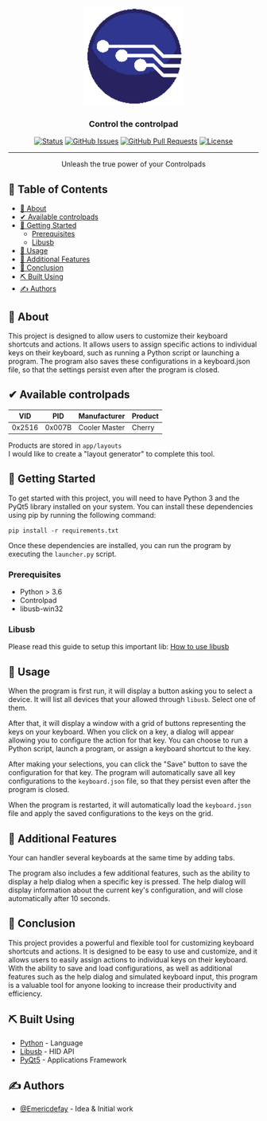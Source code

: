 <p align="center">
  <a href="" rel="noopener">
 <img width=200px height=200px src="./com/logo.png" alt="Logo"></a>
</p>

<h3 align="center">Control the controlpad</h3>

<div align="center">

[![Status](https://img.shields.io/badge/status-active-success.svg)]()
[![GitHub Issues](https://img.shields.io/github/issues/emericdefay/control2pad.svg)](https://github.com/emericdefay/control2pad/issues)
[![GitHub Pull Requests](https://img.shields.io/github/issues-pr/emericdefay/control2pad.svg)](https://github.com/emericdefay/control2pad/pulls)
[![License](https://img.shields.io/badge/license-MIT-blue.svg)](/LICENSE)

</div>

---

<p align="center"> Unleash the true power of your Controlpads
    <br> 
</p>

<h2> 📝 Table of Contents </h2>

- [🧐 About ](#-about-)
- [✔ Available controlpads](#-available-controlpads)
- [🏁 Getting Started ](#-getting-started-)
  - [Prerequisites](#prerequisites)
  - [Libusb](#libusb)
- [🎈 Usage ](#-usage-)
- [🚀 Additional Features ](#-additional-features-)
- [📌 Conclusion ](#-conclusion-)
- [⛏️ Built Using ](#️-built-using-)
- [✍️ Authors ](#️-authors-)

## 🧐 About <a name = "about"></a>

This project is designed to allow users to customize their keyboard shortcuts and actions. It allows users to assign specific actions to individual keys on their keyboard, such as running a Python script or launching a program. The program also saves these configurations in a keyboard.json file, so that the settings persist even after the program is closed.

## ✔ Available controlpads

|VID   |PID    |Manufacturer	     |Product               |
|------|-------|-------------------|----------------------|
|0x2516|0x007B |Cooler Master	     |Cherry                |

Products are stored in `app/layouts`  
I would like to create a "layout generator" to complete this tool.


## 🏁 Getting Started <a name = "getting_started"></a>

To get started with this project, you will need to have Python 3 and the PyQt5 library installed on your system. You can install these dependencies using pip by running the following command:

```
pip install -r requirements.txt
```

Once these dependencies are installed, you can run the program by executing the `launcher.py` script.

### Prerequisites

- Python > 3.6
- Controlpad
- libusb-win32

### Libusb

Please read this guide to setup this important lib: [How to use libusb](https://github.com/libusb/libusb/wiki/Windows#how-to-use-libusb-on-windows)

## 🎈 Usage <a name="usage"></a>

When the program is first run, it will display a button asking you to select a device. It will list all devices that your allowed through `libusb`. Select one of them.

After that, it will display a window with a grid of buttons representing the keys on your keyboard. When you click on a key, a dialog will appear allowing you to configure the action for that key. You can choose to run a Python script, launch a program, or assign a keyboard shortcut to the key.

After making your selections, you can click the "Save" button to save the configuration for that key. The program will automatically save all key configurations to the `keyboard.json` file, so that they persist even after the program is closed.

When the program is restarted, it will automatically load the `keyboard.json` file and apply the saved configurations to the keys on the grid.

## 🚀 Additional Features <a name = "additional"></a>

Your can handler several keyboards at the same time by adding tabs.

The program also includes a few additional features, such as the ability to display a help dialog when a specific key is pressed. The help dialog will display information about the current key's configuration, and will close automatically after 10 seconds.


## 📌 Conclusion <a name="conclusion"></a>

This project provides a powerful and flexible tool for customizing keyboard shortcuts and actions. It is designed to be easy to use and customize, and it allows users to easily assign actions to individual keys on their keyboard. With the ability to save and load configurations, as well as additional features such as the help dialog and simulated keyboard input, this program is a valuable tool for anyone looking to increase their productivity and efficiency.


## ⛏️ Built Using <a name = "built_using"></a>

- [Python](https://www.Python.com/) - Language
- [Libusb](https://github.com/libusb/libusb) - HID API
- [PyQt5](https://www.riverbankcomputing.com/software/pyqt/) - Applications Framework

## ✍️ Authors <a name = "authors"></a>

- [@Emericdefay](https://github.com/Emericdefay) - Idea & Initial work
